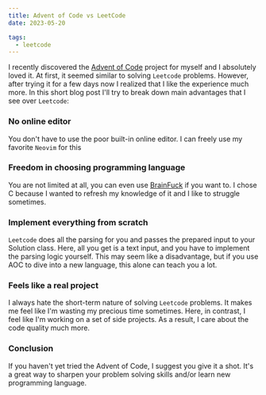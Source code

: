 ```yaml
---
title: Advent of Code vs LeetCode
date: 2023-05-20

tags:
  - leetcode
---
```


I recently discovered the [Advent of Code](https://adventofcode.com/) project for myself and I absolutely loved it. At first, it seemed similar to solving `Leetcode` problems. However, after trying it for a few days now I realized that I like the experience much more. In this short blog post I'll try to break down main advantages that I see over `Leetcode`:

### No online editor

You don't have to use the poor built-in online editor. I can freely use my favorite `Neovim` for this

### Freedom in choosing programming language

You are not limited at all, you can even use [BrainFuck](https://esolangs.org/wiki/Brainfuck) if you want to. I chose C because I wanted to refresh my knowledge of it and I like to struggle sometimes.

### Implement everything from scratch

`Leetcode` does all the parsing for you and passes the prepared input to your Solution class. Here, all you get is a text input, and you have to implement the parsing logic yourself. This may seem like a disadvantage, but if you use AOC to dive into a new language, this alone can teach you a lot.

### Feels like a real project

I always hate the short-term nature of solving `Leetcode` problems. It makes me feel like I'm wasting my precious time sometimes. Here, in contrast, I feel like I'm working on a set of side projects. As a result, I care about the code quality much more.

### Conclusion

If you haven't yet tried the Advent of Code, I suggest you give it a shot. It's a great way to sharpen your problem solving skills and/or learn new programming language.
